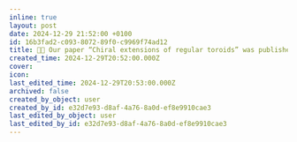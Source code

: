 ```yaml
---
inline: true
layout: post
date: 2024-12-29 21:52:00 +0100
id: 16b3fad2-c093-8072-89f0-c9969f74ad12
title: 🍾🍾 Our paper “Chiral extensions of regular toroids” was published. Joint work with Micael Toledo
created_time: 2024-12-29T20:52:00.000Z
cover: 
icon: 
last_edited_time: 2024-12-29T20:53:00.000Z
archived: false
created_by_object: user
created_by_id: e32d7e93-d8af-4a76-8a0d-ef8e9910cae3
last_edited_by_object: user
last_edited_by_id: e32d7e93-d8af-4a76-8a0d-ef8e9910cae3
---
```




